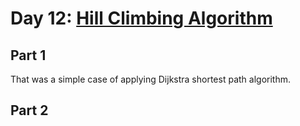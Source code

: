 # Day 12: [Hill Climbing Algorithm](https://adventofcode.com/2022/day/12)

## Part 1

That was a simple case of applying Dijkstra shortest path algorithm.

## Part 2


